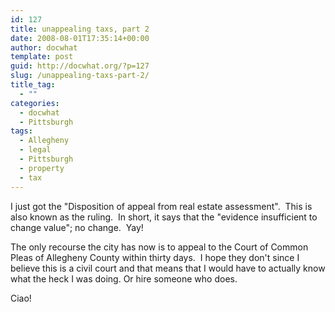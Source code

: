 ```yaml
---
id: 127
title: unappealing taxs, part 2
date: 2008-08-01T17:35:14+00:00
author: docwhat
template: post
guid: http://docwhat.org/?p=127
slug: /unappealing-taxs-part-2/
title_tag:
  - ""
categories:
  - docwhat
  - Pittsburgh
tags:
  - Allegheny
  - legal
  - Pittsburgh
  - property
  - tax
---
```

I just got the "Disposition of appeal from real estate assessment".  This is also known as the ruling.  In short, it says that the "evidence insufficient to change value"; no change.  Yay!

The only recourse the city has now is to appeal to the Court of Common Pleas of Allegheny County within thirty days.  I hope they don't since I believe this is a civil court and that means that I would have to actually know what the heck I was doing. Or hire someone who does.

Ciao!<!--nevermore-->